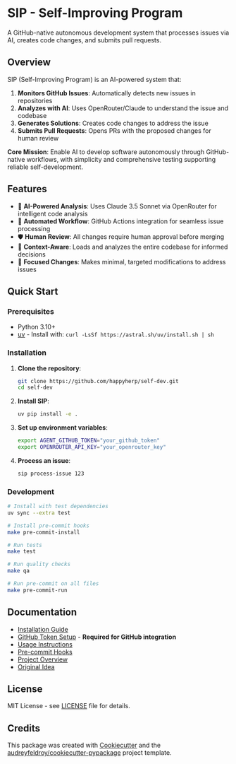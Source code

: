 # SIP - Self-Improving Program

A GitHub-native autonomous development system that processes issues via AI, creates code changes, and submits pull requests.

## Overview

SIP (Self-Improving Program) is an AI-powered system that:

1. **Monitors GitHub Issues**: Automatically detects new issues in repositories
2. **Analyzes with AI**: Uses OpenRouter/Claude to understand the issue and codebase
3. **Generates Solutions**: Creates code changes to address the issue
4. **Submits Pull Requests**: Opens PRs with the proposed changes for human review

**Core Mission**: Enable AI to develop software autonomously through GitHub-native workflows, with simplicity and comprehensive testing supporting reliable self-development.

## Features

- 🤖 **AI-Powered Analysis**: Uses Claude 3.5 Sonnet via OpenRouter for intelligent code analysis
- 🔄 **Automated Workflow**: GitHub Actions integration for seamless issue processing
- 🛡️ **Human Review**: All changes require human approval before merging
- 📁 **Context-Aware**: Loads and analyzes the entire codebase for informed decisions
- 🎯 **Focused Changes**: Makes minimal, targeted modifications to address issues

## Quick Start

### Prerequisites

- Python 3.10+
- [uv](https://docs.astral.sh/uv/) - Install with: `curl -LsSf https://astral.sh/uv/install.sh | sh`

### Installation

1. **Clone the repository**:

   ```bash
   git clone https://github.com/happyherp/self-dev.git
   cd self-dev
   ```

2. **Install SIP**:

   ```bash
   uv pip install -e .
   ```

3. **Set up environment variables**:

   ```bash
   export AGENT_GITHUB_TOKEN="your_github_token"
   export OPENROUTER_API_KEY="your_openrouter_key"
   ```

4. **Process an issue**:

   ```bash
   sip process-issue 123
   ```

### Development

```bash
# Install with test dependencies
uv sync --extra test

# Install pre-commit hooks
make pre-commit-install

# Run tests
make test

# Run quality checks
make qa

# Run pre-commit on all files
make pre-commit-run
```

## Documentation

- [Installation Guide](docs/installation.md)
- [GitHub Token Setup](docs/github-token-setup.md) - **Required for GitHub integration**
- [Usage Instructions](docs/usage.md)
- [Pre-commit Hooks](docs/pre-commit.md)
- [Project Overview](PROJECT.md)
- [Original Idea](idea.md)

## License

MIT License - see [LICENSE](LICENSE) file for details.

## Credits

This package was created with [Cookiecutter](https://github.com/audreyfeldroy/cookiecutter) and the [audreyfeldroy/cookiecutter-pypackage](https://github.com/audreyfeldroy/cookiecutter-pypackage) project template.
